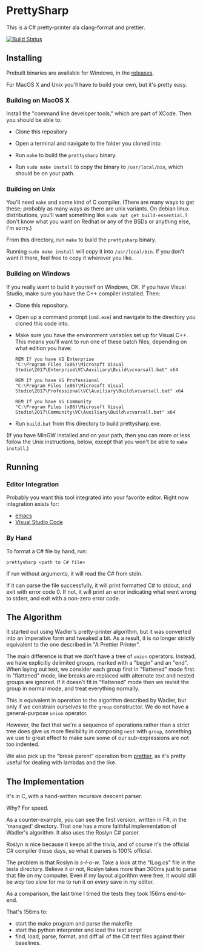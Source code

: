 # PrettySharp

This is a C# pretty-printer ala clang-format and prettier.

[![Build Status](https://dev.azure.com/doty/PrettySharp/_apis/build/status/PrettySharp-CI?branchName=master)](https://dev.azure.com/doty/PrettySharp/_build/latest?definitionId=2&branchName=master)

## Installing

Prebuilt binaries are available for Windows, in the [releases](https://github.com/DeCarabas/PrettySharp/releases).

For MacOS X and Unix you'll have to build your own, but it's pretty easy.

### Building on MacOS X
Install the "command line developer tools," which are part of XCode.
Then you should be able to:

- Clone this repository

- Open a terminal and navigate to the folder you cloned into

- Run `make` to build the `prettysharp` binary.

- Run `sudo make install` to copy the binary to `/usr/local/bin`, which should be on your path.


### Building on Unix
You'll need `make` and some kind of C compiler.
(There are many ways to get these; probably as many ways as there are unix variants.
On debian linux distributions, you'll want something like `sudo apt get build-essential`.
I don't know what you want on Redhat or any of the BSDs or anything else, I'm sorry.)

From this directory, run `make` to build the `prettysharp` binary.

Running `sudo make install` will copy it into `/usr/local/bin`.
If you don't want it there, feel free to copy it wherever you like.

### Building on Windows
If you really want to build it yourself on Windows, OK.
If you have Visual Studio, make sure you have the C++ compiler installed.
Then:

- Clone this repository.

- Open up a command prompt (`cmd.exe`) and navigate to the directory you cloned this code into.

- Make sure you have the environment variables set up for Visual C++.
  This means you'll want to run one of these batch files, depending on what edition you have:

  ```
  REM If you have VS Enterprise
  "C:\Program Files (x86)\Microsoft Visual Studio\2017\Enterprise\VC\Auxiliary\Build\vcvarsall.bat" x64

  REM If you have VS Professional
  "C:\Program Files (x86)\Microsoft Visual Studio\2017\Professional\VC\Auxiliary\Build\vcvarsall.bat" x64

  REM If you have VS Community
  "C:\Program Files (x86)\Microsoft Visual Studio\2017\Community\VC\Auxiliary\Build\vcvarsall.bat" x64
  ```

- Run `build.bat` from this directory to build prettysharp.exe.

(If you have MinGW installed and on your path, then you can more or less follow the Unix instructions, below, except that you won't be able to `make install`.)

## Running

### Editor Integration
Probably you want this tool integrated into your favorite editor.
Right now integration exists for:

- [emacs](https://github.com/DeCarabas/prettysharp-emacs)
- [Visual Studio Code](https://github.com/DeCarabas/prettysharp-vscode)

### By Hand
To format a C# file by hand, run:

```
prettysharp <path to C# file>
```

If run without arguments, it will read the C# from stdin.

If it can parse the file successfully, it will print formatted C# to stdout, and exit with error code 0.
If not, it will print an error indicating what went wrong to stderr, and exit with a non-zero error code.

## The Algorithm
It started out using Wadler's pretty-printer algorithm, but it was converted into an imperative form and tweaked a bit.
As a result, it is no longer strictly equivalent to the one described in "A Prettier Printer".

The main difference is that we don't have a tree of `union` operators.
Instead, we have explicitly delimited groups, marked with a "begin" and an "end".
When laying out text, we consider each group first in "flattened" mode first.
In "flattened" mode, line breaks are replaced with alternate text and nested groups are ignored.
If it doesn't fit in "flattened" mode then we revisit the group in normal mode, and treat everything normally.

This is equivalent in operation to the algorithm described by Wadler, but only if we constrain ourselves to the `group` constructor.
We do not have a general-purpose `union` operator.

However, the fact that we're a sequence of operations rather than a strict tree does give us more flexibility in composing `nest` with `group`, something we use to great effect to make sure some of our sub-expressions are not too indented.

We also pick up the "break parent" operation from [prettier](https://prettier.io), as it's pretty useful for dealing with lambdas and the like.

## The Implementation
It's in C, with a hand-written recursive descent parser.

Why?
For speed.

As a counter-example, you can see the first version, written in F#, in the 'managed' directory.
That one has a more faithful implementation of Wadler's algorithm.
It also uses the Roslyn C# parser.

Roslyn is nice because it keeps all the trivia, and of course it's the official C# compiler these days, so what it parses is 100% official.

The problem is that Roslyn is *s-l-o-w*.
Take a look at the "ILog.cs" file in the tests directory.
Believe it or not, Roslyn takes more than 300ms just to parse that file on my computer.
Even if my layout algorithm were free, it would still be *way* too slow for me to run it on every save in my editor.

As a comparison, the last time I timed the tests they took 156ms end-to-end.

That's 156ms to:
 - start the make program and parse the makefile
 - start the python interpreter and load the test script
 - find, load, parse, format, and diff all of the C# test files against their baselines.
